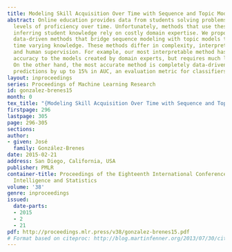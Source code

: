```yaml
---
title: Modeling Skill Acquisition Over Time with Sequence and Topic Modeling
abstract: Online education provides data from students solving problems at different
  levels of proficiency over time. Unfortunately, methods that use these data for
  inferring student knowledge rely on costly domain expertise. We propose three novel
  data-driven methods that bridge sequence modeling with topic models to infer students’
  time varying knowledge. These methods differ in complexity, interpretability, accuracy
  and human supervision. For example, our most interpretable method has similar classification
  accuracy to the models created by domain experts, but requires much less effort.
  On the other hand, the most accurate method is completely data-driven and improves
  predictions by up to 15% in AUC, an evaluation metric for classifiers.
layout: inproceedings
series: Proceedings of Machine Learning Research
id: gonzalez-brenes15
month: 0
tex_title: "{Modeling Skill Acquisition Over Time with Sequence and Topic Modeling}"
firstpage: 296
lastpage: 305
page: 296-305
sections: 
author:
- given: José
  family: González-Brenes
date: 2015-02-21
address: San Diego, California, USA
publisher: PMLR
container-title: Proceedings of the Eighteenth International Conference on Artificial
  Intelligence and Statistics
volume: '38'
genre: inproceedings
issued:
  date-parts:
  - 2015
  - 2
  - 21
pdf: http://proceedings.mlr.press/v38/gonzalez-brenes15.pdf
# Format based on citeproc: http://blog.martinfenner.org/2013/07/30/citeproc-yaml-for-bibliographies/
---
```

